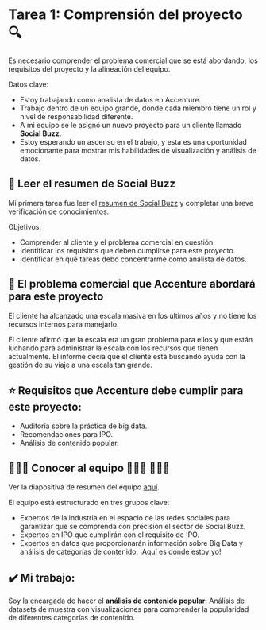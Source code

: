 # Tarea 1: Comprensión del proyecto 🔍

Es necesario comprender el problema comercial que se está abordando, los requisitos del proyecto y la alineación del equipo.

Datos clave:

+ Estoy trabajando como analista de datos en Accenture.
+ Trabajo dentro de un equipo grande, donde cada miembro tiene un rol y nivel de responsabilidad diferente.
+ A mi equipo se le asignó un nuevo proyecto para un cliente llamado <strong>Social Buzz</strong>.
+ Estoy esperando un ascenso en el trabajo, y esta es una oportunidad emocionante para mostrar mis habilidades de visualización y análisis de datos.

## 🦄 Leer el resumen de Social Buzz

Mi primera tarea fue leer el <a href='./Data_Analytics Client Brief.pdf'>resumen de Social Buzz</a> y completar una breve verificación de conocimientos. 

Objetivos:
+ Comprender al cliente y el problema comercial en cuestión.
+ Identificar los requisitos que deben cumplirse para este proyecto.
+ Identificar en qué tareas debo concentrarme como analista de datos.

## 🎯 El problema comercial que Accenture abordará para este proyecto

El cliente ha alcanzado una escala masiva en los últimos años y no tiene los recursos internos para manejarlo.

El cliente afirmó que la escala era un gran problema para ellos y que están luchando para administrar la escala con los recursos que tienen actualmente. El informe decía que el cliente está buscando ayuda con la gestión de su viaje a una escala tan grande.

## ⭐ Requisitos que Accenture debe cumplir para este proyecto:

+ Auditoría sobre la práctica de big data.
+ Recomendaciones para IPO.
+ Análisis de contenido popular.

## 👩🏻‍💻 Conocer al equipo 👨🏻‍💼 👩🏻‍💼

Ver la diapositiva de resumen del equipo <a href='./Internal stakeholder chart.pdf'>aquí</a>.

El equipo está estructurado en tres grupos clave:

+ Expertos de la industria en el espacio de las redes sociales para garantizar que se comprenda con precisión el sector de Social Buzz.
+ Expertos en IPO que cumplirán con el requisito de IPO.
+ Expertos en datos que proporcionarán información sobre Big Data y análisis de categorías de contenido. ¡Aquí es donde estoy yo!

## ✔️ Mi trabajo:

Soy la encargada de hacer el <strong>análisis de contenido popular</strong>:
Análisis de datasets de muestra con visualizaciones para comprender la popularidad de diferentes categorías de contenido.